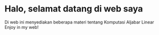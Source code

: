 # Halo, selamat datang di web saya

Di web ini menyediakan beberapa materi tentang Komputasi Aljabar Linear
Enjoy in my web!

```{tableofcontents}
```